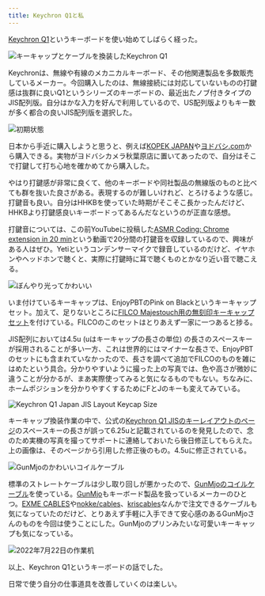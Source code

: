 ```yaml
---
title: Keychron Q1と私
---
```

[Keychron Q1](https://www.keychron.com/products/keychron-q1-qmk-custom-mechanical-keyboard-japan-jis-layout)というキーボードを使い始めてしばらく経った。

![](https://lh6.googleusercontent.com/l-Wtpmnm_rQq84fiy_oifPNFfv4324t-otHh1DwvLPuzznbpTsGDQmPYh6WagyurYsaeA666jmBjcsWM0XCmURSiANNzFJwcuQL--8G_tYPJnlDD-mC2H69aVwxUzYBYouNY1Sn8RIpIq0kYBEQjCH-CNX5LId_dFwD0IlyVL8hOQQ65azsNiMIYhA "キーキャップとケーブルを換装したKeychron Q1")

Keychronは、無線や有線のメカニカルキーボード、その他関連製品を多数販売しているメーカー。今回購入したのは、無線接続には対応していないものの打鍵感は抜群に良いQ1というシリーズのキーボードの、最近出たノブ付きタイプのJIS配列版。自分はかな入力を好んで利用しているので、US配列版よりもキー数が多く都合の良いJIS配列版を選択した。

![](https://lh3.googleusercontent.com/04w8UXdFdJZmaH2vDuKMO8eqT9KyY5aM6lSVoKo_whDJyraoS6HYrfd3RfxKGEOEj6UXEnerZOh4_lJUeBEXgGDoKaJ8NSDB0jQYRkeC31ch0ed3d2NyVoBmp95eaL6DG713GqifnStkNJFt1EVa-UnmPION_I4cWPj_umz0Pwn8j_QAY5gX-6azgg "初期状態")

日本から手近に購入しようと思うと、例えば[KOPEK JAPAN](https://superkopek.jp/products/keychron-q1knob-us?variant=42638615904496)や[ヨドバシ.com](https://www.yodobashi.com/product/100000001007077436/)から購入できる。実物がヨドバシカメラ秋葉原店に置いてあったので、自分はそこで打鍵して打ち心地を確かめてから購入した。

やはり打鍵感が非常に良くて、他のキーボードや同社製品の無線版のものと比べても群を抜いた良さがある。表現するのが難しいけれど、とろけるような感じ。打鍵音も良い。自分はHHKBを使っていた時期がそこそこ長かったんだけど、HHKBより打鍵感良いキーボードってあるんだなというのが正直な感想。

打鍵音については、この前YouTubeに投稿した[ASMR Coding: Chrome extension in 20 min](https://www.youtube.com/watch?v=B5wdRcv-zQA&t=531s)という動画で20分間の打鍵音を収録しているので、興味がある人はぜひ。Yetiというコンデンサーマイクで録音しているのだけど、イヤホンやヘッドホンで聴くと、実際に打鍵時に耳で聴くものとかなり近い音で聴こえる。

![](https://lh3.googleusercontent.com/mkwJ9X0--33jrPJX7lbF_LHiZ3gCPp8Cx-egYfMG-KkRTnTpFNHqjcbUhCVXzoqZxLBXquneU_OH9XMS-5rAjBQvZjyntpZCKHqlKiAtyCPM3AiKtdGgkKUdfGCrgfS_TMZmFFWWWY_9nvWxM2vt3aAMgOBNR3D0ea1pp83Lfy6pJmB2lvKYXVBrlw "ぼんやり光ってかわいい")

いま付けているキーキャップは、EnjoyPBTのPink on Blackというキーキャップセット。加えて、足りないところに[FILCO Majestouch用の無刻印キーキャップセット](https://www.amazon.co.jp/dp/B00R1BZ60K)を付けている。FILCOのこのセットはとりあえず一家に一つあると捗る。

JIS配列においては4.5u (uはキーキャップの長さの単位) の長さのスペースキーが採用されることが多い一方、これは世界的にはマイナーな長さで、EnjoyPBTのセットにも含まれていなかったので、長さを調べて追加でFILCOのものを雑にはめたという具合。分かりやすいように撮った上の写真では、色や高さが微妙に違うことが分かるが、まあ実際使ってみると気になるものでもない。ちなみに、ホームポジションを分かりやすくするためにFとJのキーも変えてみている。

![](https://lh6.googleusercontent.com/DjA5YAjH4dNXrpK4saWy5St7GL1YH7E9YBIdQqTXrcZ8HRNX_5M8rInSUYoy8KA6K8TEeen6LPhJF343V24vVMR0sPbLd3M8Vrr_J2gC2wKfNrmhZ7dq9YyufNaJ8Khc4oee4Nl4_BOPdWSHbDMm5mj15Ex5z9uxVK9UTusihRz9kBesBRYwAqJGdQ "Keychron Q1 Japan JIS Layout Keycap Size")

キーキャップ換装作業の中で、公式の[Keychron Q1 JISのキーレイアウトのページ](https://www.keychron.com/pages/keychron-q1-japan-jis-layout-keycap-size)のスペースキーの長さが誤って6.25uと記載されているのを発見したので、念のため実機の写真を撮ってサポートに連絡しておいたら後日修正してもらえた。上の画像は、そのページから引用した修正後のもの。4.5uに修正されている。

![](https://lh6.googleusercontent.com/8a_ecA2AOEXrD7VKWyhVa-pRm9YJN3Zh7gHjQ_KqqCVqzYg9jaE84g1UUyoxjofpBApgwvzqWMXoW4fBs2mg2PXJrW49EYXHeSs2LyXT3vuyRRg-PMiIaqvMiw-F3KUISf5xawa8j8buelVTGyp8FqlEb12cH1pOChoUrjO5XooyvSSk8cFIYcCYNQ "GunMjoのかわいいコイルケーブル")

標準のストレートケーブルは少し取り回しが悪かったので、[GunMjoのコイルケーブル](https://www.amazon.co.jp/dp/B09F5T7LTQ)を使っている。[GunMjo](https://www.gunmjo.com/)もキーボード製品を扱っているメーカーのひとつ。[EXME CABLES](https://exmecables.com/)や[nokke/cables](https://www.nokke-labora.com/)、[kriscables](https://kriscables.com/)なんかで注文できるケーブルも気になっていたのだけど、とりあえず手軽に入手できて安心感のあるGunMjoさんのものを今回は使うことにした。GunMjoのプリンみたいな可愛いキーキャップも気になっている。

![](https://lh5.googleusercontent.com/vivJzPZIx5WiboO9y4ChyepBEc5Alw5pz1_EhGEjFK5wBKgzK726OiYWEecrhwDpQahXk6NXtZxKjufes8FtnrFTFJ9Zn-hnloc7hZHcHhRoESBmYWweiigbJ8o_7AbchnhjSS27vgG_zgDUx8T3J77KknZMH_Xh_kY0mjAVGKjVRewnFdMar0yu4g "2022年7月22日の作業机")

以上、Keychron Q1というキーボードの話でした。

日常で使う自分の仕事道具を改善していくのは楽しい。
